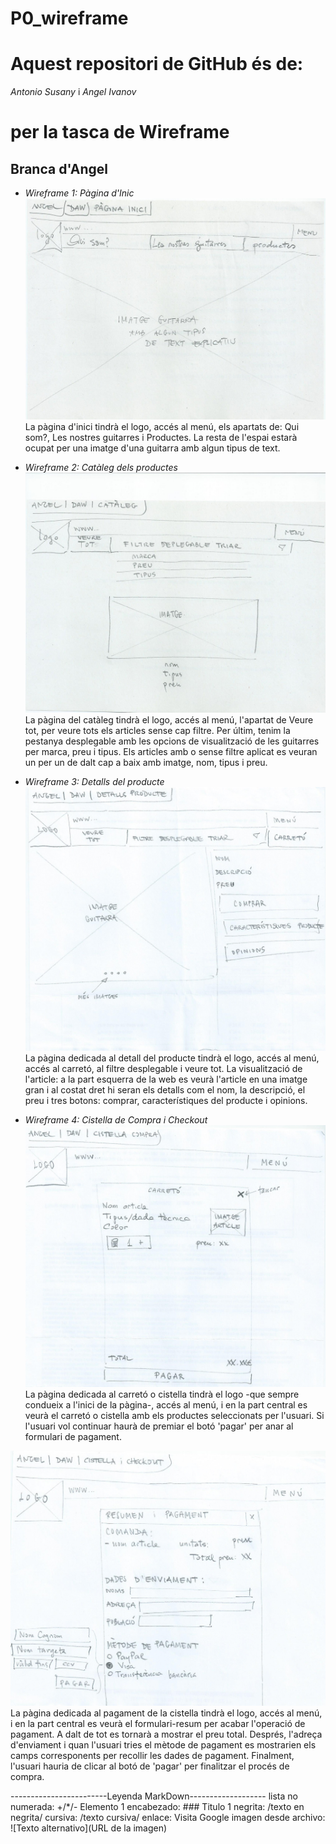 # P0_wireframe

# Aquest repositori de GitHub és de:
_Antonio Susany_
i
_Angel Ivanov_

# per la tasca de Wireframe

## Branca d'Angel

- _Wireframe 1: Pàgina d'Inic_
![Imatge pagina de inici](Scan0001.jpg)
La pàgina d'inici tindrà el logo, accés al menú, els apartats de: Qui som?, Les nostres guitarres i Productes. La resta de l'espai estarà ocupat per una imatge d'una guitarra amb algun tipus de text.


- _Wireframe 2: Catàleg dels productes_
![Imatge cataleg de productes](Scan0002.jpg)
La pàgina del catàleg tindrà el logo, accés al menú, l'apartat de Veure tot, per veure tots els articles sense cap filtre. Per últim, tenim la pestanya desplegable amb les opcions de visualització de les guitarres per marca, preu i tipus. Els articles amb o sense filtre aplicat es veuran un per un de dalt cap a baix amb imatge, nom, tipus i preu.


- _Wireframe 3: Detalls del producte_
![Imatge detalls del producte](Scan0003.jpg)
La pàgina dedicada al detall del producte tindrà el logo, accés al menú, accés al carretó, al filtre desplegable i veure tot. La visualització de l'article: a la part esquerra de la web es veurà l'article en una imatge gran i al costat dret hi seran els detalls com el nom, la descripció, el preu i tres botons: comprar, característiques del producte i opinions.



- _Wireframe 4: Cistella de Compra i Checkout_
![Imatge del carreto](Scan0004.jpg)
La pàgina dedicada al carretó o cistella tindrà el logo -que sempre condueix a l'inici de la pàgina-, accés al menú, i en la part central es veurà el carretó o cistella amb els productes seleccionats per l'usuari. Si l'usuari vol continuar haurà de premiar el botó 'pagar' per anar al formulari de pagament.



![Imatge del checkout i pagament](Scan0005.jpg)
La pàgina dedicada al pagament de la cistella tindrà el logo, accés al menú, i en la part central es veurà el formulari-resum per acabar l'operació de pagament. A dalt de tot es tornarà a mostrar el preu total. Després, l'adreça d'enviament i quan l'usuari tries el mètode de pagament es mostrarien els camps corresponents per recollir les dades de pagament. Finalment, l'usuari hauria de clicar al botó de 'pagar' per finalitzar el procés de compra.





------------------------Leyenda MarkDown------------------- lista no numerada: +/*/- Elemento 1 encabezado: ### Titulo 1 negrita: /texto en negrita/ cursiva: /texto cursiva/ enlace: Visita Google imagen desde archivo: ![Texto alternativo](URL de la imagen)